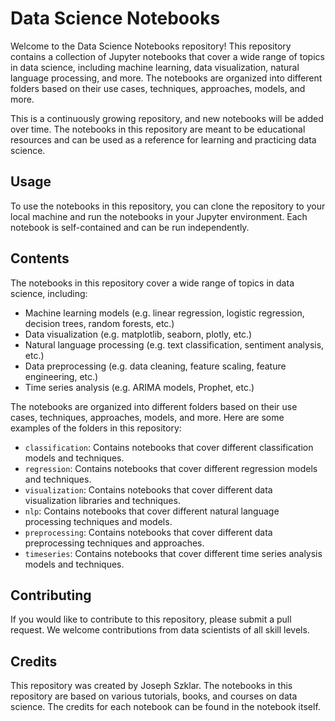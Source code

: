 # Data Science Notebooks

Welcome to the Data Science Notebooks repository! This repository contains a collection of Jupyter notebooks that cover a wide range of topics in data science, including machine learning, data visualization, natural language processing, and more. The notebooks are organized into different folders based on their use cases, techniques, approaches, models, and more.

This is a continuously growing repository, and new notebooks will be added over time. The notebooks in this repository are meant to be educational resources and can be used as a reference for learning and practicing data science.

## Usage

To use the notebooks in this repository, you can clone the repository to your local machine and run the notebooks in your Jupyter environment. Each notebook is self-contained and can be run independently.

## Contents

The notebooks in this repository cover a wide range of topics in data science, including:

- Machine learning models (e.g. linear regression, logistic regression, decision trees, random forests, etc.)
- Data visualization (e.g. matplotlib, seaborn, plotly, etc.)
- Natural language processing (e.g. text classification, sentiment analysis, etc.)
- Data preprocessing (e.g. data cleaning, feature scaling, feature engineering, etc.)
- Time series analysis (e.g. ARIMA models, Prophet, etc.)

The notebooks are organized into different folders based on their use cases, techniques, approaches, models, and more. Here are some examples of the folders in this repository:

- `classification`: Contains notebooks that cover different classification models and techniques.
- `regression`: Contains notebooks that cover different regression models and techniques.
- `visualization`: Contains notebooks that cover different data visualization libraries and techniques.
- `nlp`: Contains notebooks that cover different natural language processing techniques and models.
- `preprocessing`: Contains notebooks that cover different data preprocessing techniques and approaches.
- `timeseries`: Contains notebooks that cover different time series analysis models and techniques.

## Contributing

If you would like to contribute to this repository, please submit a pull request. We welcome contributions from data scientists of all skill levels.

## Credits

This repository was created by Joseph Szklar. The notebooks in this repository are based on various tutorials, books, and courses on data science. The credits for each notebook can be found in the notebook itself.
